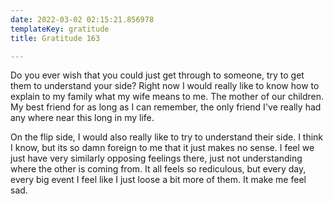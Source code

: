```yaml
---
date: 2022-03-02 02:15:21.856978
templateKey: gratitude
title: Gratitude 163

---
```


Do you ever wish that you could just get through to someone, try to get them to
understand your side?  Right now I would really like to know how to explain to
my family what my wife means to me. The mother of our children.  My best friend
for as long as I can remember, the only friend I've really had any where near
this long in my life.

On the flip side, I would also really like to try to understand their side.  I
think I know, but its so damn foreign to me that it just makes no sense.  I
feel we just have very similarly opposing feelings there, just not
understanding where the other is coming from.  It all feels so rediculous, but
every day, every big event I feel like I just loose a bit more of them.  It
make me feel sad.

